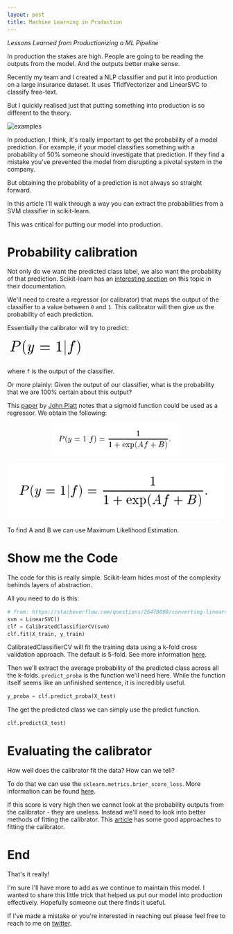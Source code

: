 ```yaml
---
layout: post
title: Machine Learning in Production
---
```


*Lessons Learned from Productionizing a ML Pipeline*

In production the stakes are high. People are going to be reading the outputs from the model. And the outputs better make sense. 

Recently my team and I created a NLP classifier and put it into production on a large insurance dataset. It uses TfidfVectorizer and LinearSVC to classify free-text.

But I quickly realised just that putting something into production is so different to the theory.

![examples](https://i.redd.it/5zz3wrn5ypm41.jpg )

In production, I think, it's really important to get the probability of a model prediction. For example, if your model classifies something with a probability of 50% someone should investigate that prediction. If they find a mistake you've prevented the model from disrupting a pivotal system in the company.

But obtaining the probability of a prediction is not always so straight forward.

In this article I'll walk through a way you can extract the probabilities from a SVM classifier in scikit-learn.

This was critical for putting our model into production. 


# Probability calibration

Not only do we want the predicted class label, we also want the probability of that prediction. Scikit-learn has an [interesting section](https://scikit-learn.org/stable/modules/calibration.html) on this topic in their documentation.

We'll need to create a regressor (or calibrator) that maps the output of the classifier to a value between `0` and `1`. This calibrator will then give us the probability of each prediction. 

Essentially the calibrator will try to predict:

![img](/images/production/posterior.png)

where `f` is the output of the classifier.

Or more plainly: Given the output of our classifier, what is the probability that we are 100% certain about this output?


This [paper](https://www.researchgate.net/publication/2594015_Probabilistic_Outputs_for_Support_Vector_Machines_and_Comparisons_to_Regularized_Likelihood_Methods) by [John Platt](https://en.wikipedia.org/wiki/John_Platt_(computer_scientist)) notes that a sigmoid function could be used as a regressor. We obtain the following:


<div style="text-align: center"><img src="/images/production/sigmoid.png" width="300" /></div>

![img](/images/production/sigmoid.png)


To find A and B we can use Maximum Likelihood Estimation.


# Show me the Code

The code for this is really simple. Scikit-learn hides most of the complexity behinds layers of abstraction. 


All you need to do is this:


```python
# from: https://stackoverflow.com/questions/26478000/converting-linearsvcs-decision-function-to-probabilities-scikit-learn-python
svm = LinearSVC()
clf = CalibratedClassifierCV(svm) 
clf.fit(X_train, y_train)
```

CalibratedClassifierCV will fit the training data using a k-fold cross validation approach. The default is 5-fold. See more information [here](https://scikit-learn.org/stable/modules/generated/sklearn.calibration.CalibratedClassifierCV.html#sklearn.calibration.CalibratedClassifierCV). 

Then we'll extract the average probability of the predicted class across all the k-folds. `predict_proba` is the function we'll need here. While the function itself seems like an unfinished sentence, it is incredibly useful.

```python
y_proba = clf.predict_proba(X_test)
```

The get the predicted class we can simply use the predict function.

```python
clf.predict(X_test)
``` 

# Evaluating the calibrator

How well does the calibrator fit the data? How can we tell?

To do that we can use the `sklearn.metrics.brier_score_loss`. More information can be found [here](https://scikit-learn.org/stable/modules/generated/sklearn.metrics.brier_score_loss.html#sklearn.metrics.brier_score_loss). 

If this score is very high then we cannot look at the probability outputs from the calibrator - they are useless. Instead we'll need to look into better methods of fitting the calibrator. This [article](https://machinelearningmastery.com/calibrated-classification-model-in-scikit-learn/) has some good approaches to fitting the calibrator. 

# End

That's it really!

I'm sure I'll have more to add as we continue to maintain this model. I wanted to share this little trick that helped us put our model into production effectively. Hopefully someone out there finds it useful.

If I've made a mistake or you're interested in reaching out please feel free to reach to me on [twitter](https://twitter.com/neeliyer11).










